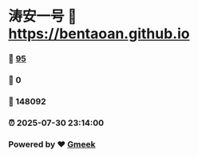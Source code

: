 # 涛安一号 :link: https://bentaoan.github.io 
### :page_facing_up: [95](https://bentaoan.github.io/tag.html) 
### :speech_balloon: 0 
### :hibiscus: 148092 
### :alarm_clock: 2025-07-30 23:14:00 
### Powered by :heart: [Gmeek](https://github.com/Meekdai/Gmeek)
